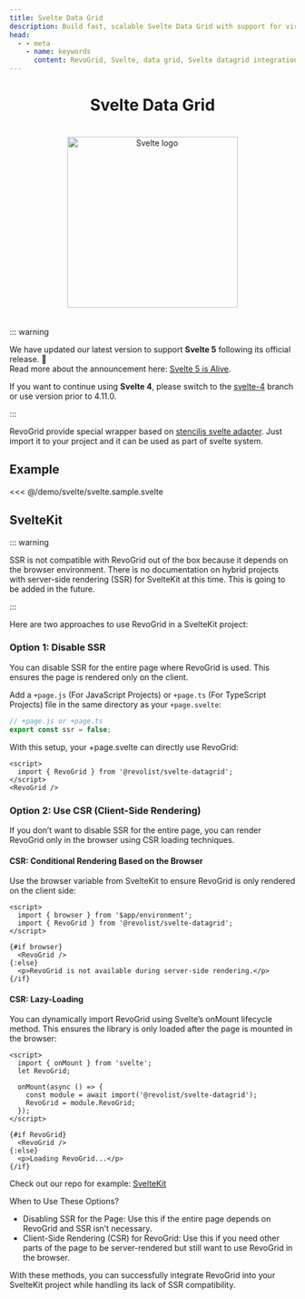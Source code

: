 ```yaml
---
title: Svelte Data Grid
description: Build fast, scalable Svelte Data Grid with support for virtual rows and columns.
head:
  - - meta
    - name: keywords
      content: RevoGrid, Svelte, data grid, Svelte datagrid integration, virtual grid, virtual rows, virtual columns, Svelte grid example, grid performance, large data sets, customizable grid, RevoGrid Svelte, Svelte Table
---
```



<div style="text-align: center">


# Svelte Data Grid

<img src="/svelte.svg" alt="Svelte logo" width="300" height="300" style="margin: 20px auto;" />

</div>


::: warning

We have updated our latest version to support **Svelte 5** following its official release. 🎉  
Read more about the announcement here: [Svelte 5 is Alive](https://svelte.dev/blog/svelte-5-is-alive).

If you want to continue using **Svelte 4**, please switch to the [svelte-4](https://github.com/revolist/svelte-datagrid/tree/svelte-4) branch or use version prior to 4.11.0.

:::

RevoGrid provide special wrapper based on [stenciljs svelte adapter](https://www.npmjs.com/package/@stencil/svelte-output-target). Just import it to your project and it can be used as part of svelte system.


<!--@include: ./install.md-->


## Example

<<< @/demo/svelte/svelte.sample.svelte

<!--@include: ../../demo/svelte/svelte-datagrid.md-->




## SvelteKit

::: warning

SSR is not compatible with RevoGrid out of the box because it depends on the browser environment.
There is no documentation on hybrid projects with server-side rendering (SSR) for SvelteKit at this time. This is going to be added in the future.

:::

Here are two approaches to use RevoGrid in a SvelteKit project:


### Option 1: Disable SSR

You can disable SSR for the entire page where RevoGrid is used. This ensures the page is rendered only on the client.

Add a `+page.js` (For JavaScript Projects) or `+page.ts` (For TypeScript Projects) file in the same directory as your `+page.svelte`:

```typescript
// +page.js or +page.ts
export const ssr = false;
```

With this setup, your +page.svelte can directly use RevoGrid:

```svelte
<script>
  import { RevoGrid } from '@revolist/svelte-datagrid';
</script>
<RevoGrid />
```

### Option 2: Use CSR (Client-Side Rendering)

If you don’t want to disable SSR for the entire page, you can render RevoGrid only in the browser using CSR loading techniques.

#### CSR: Conditional Rendering Based on the Browser

Use the browser variable from SvelteKit to ensure RevoGrid is only rendered on the client side:

```svelte
<script>
  import { browser } from '$app/environment';
  import { RevoGrid } from '@revolist/svelte-datagrid';
</script>

{#if browser}
  <RevoGrid />
{:else}
  <p>RevoGrid is not available during server-side rendering.</p>
{/if}
```

#### CSR: Lazy-Loading

You can dynamically import RevoGrid using Svelte’s onMount lifecycle method. This ensures the library is only loaded after the page is mounted in the browser:

```svelte
<script>
  import { onMount } from 'svelte';
  let RevoGrid;

  onMount(async () => {
    const module = await import('@revolist/svelte-datagrid');
    RevoGrid = module.RevoGrid;
  });
</script>

{#if RevoGrid}
  <RevoGrid />
{:else}
  <p>Loading RevoGrid...</p>
{/if}
```

Check out our repo for example: [SvelteKit](https://github.com/revolist/revogrid-svelte-kit)

When to Use These Options?

- Disabling SSR for the Page: Use this if the entire page depends on RevoGrid and SSR isn’t necessary.
- Client-Side Rendering (CSR) for RevoGrid: Use this if you need other parts of the page to be server-rendered but still want to use RevoGrid in the browser.

With these methods, you can successfully integrate RevoGrid into your SvelteKit project while handling its lack of SSR compatibility.
